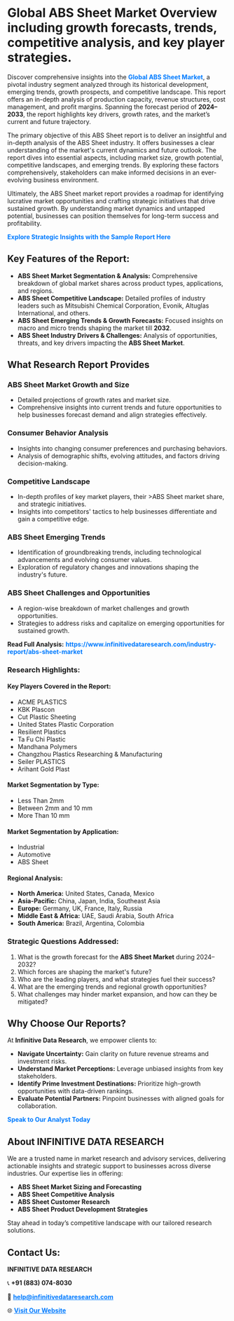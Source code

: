 <h1>Global ABS Sheet Market Overview including growth forecasts, trends, competitive analysis, and key player strategies.</h1>
<p>
Discover comprehensive insights into the 
<a href="https://www.infinitivedataresearch.com/industry-report/abs-sheet-market" rel="dofollow" style="color: #007BFF; text-decoration: none;"><strong>Global ABS Sheet Market</strong></a>, a pivotal industry segment analyzed through its historical development, emerging trends, growth prospects, and competitive landscape. This report offers an in-depth analysis of production capacity, revenue structures, cost management, and profit margins. Spanning the forecast period of <strong>2024–2033</strong>, the report highlights key drivers, growth rates, and the market’s current and future trajectory.
</p>
<p>
The primary objective of this ABS Sheet report is to deliver an insightful and in-depth analysis of the ABS Sheet industry. It offers businesses a clear understanding of the market's current dynamics and future outlook. The report dives into essential aspects, including market size, growth potential, competitive landscapes, and emerging trends. By exploring these factors comprehensively, stakeholders can make informed decisions in an ever-evolving business environment.
</p>
<p>
Ultimately, the ABS Sheet market report provides a roadmap for identifying lucrative market opportunities and crafting strategic initiatives that drive sustained growth. By understanding market dynamics and untapped potential, businesses can position themselves for long-term success and profitability.
</p>
<p>
<a href="https://www.infinitivedataresearch.com/request-sample/reportId=110240" style="color: #007BFF; text-decoration: none;"><strong>Explore Strategic Insights with the Sample Report Here</strong></a>
</p>

<h2>Key Features of the Report:</h2>
<ul>
<li><strong>ABS Sheet Market Segmentation & Analysis:</strong> Comprehensive breakdown of global market shares across product types, applications, and regions.</li>
<li><strong>ABS Sheet Competitive Landscape:</strong> Detailed profiles of industry leaders such as Mitsubishi Chemical Corporation, Evonik, Altuglas International, and others.</li>
<li><strong>ABS Sheet Emerging Trends & Growth Forecasts:</strong> Focused insights on macro and micro trends shaping the market till <strong>2032</strong>.</li>
<li><strong>ABS Sheet Industry Drivers & Challenges:</strong> Analysis of opportunities, threats, and key drivers impacting the <strong>ABS Sheet Market</strong>.</li>
</ul>

<h2>What Research Report Provides</h2>
<h3>ABS Sheet Market Growth and Size</h3>
<ul>
<li>Detailed projections of growth rates and market size.</li>
<li>Comprehensive insights into current trends and future opportunities to help businesses forecast demand and align strategies effectively.</li>
</ul>

<h3>Consumer Behavior Analysis</h3>
<ul>
<li>Insights into changing consumer preferences and purchasing behaviors.</li>
<li>Analysis of demographic shifts, evolving attitudes, and factors driving decision-making.</li>
</ul>

<h3>Competitive Landscape</h3>
<ul>
<li>In-depth profiles of key market players, their >ABS Sheet market share, and strategic initiatives.</li>
<li>Insights into competitors' tactics to help businesses differentiate and gain a competitive edge.</li>
</ul>

<h3>ABS Sheet Emerging Trends</h3>
<ul>
<li>Identification of groundbreaking trends, including technological advancements and evolving consumer values.</li>
<li>Exploration of regulatory changes and innovations shaping the industry's future.</li>
</ul>

<h3>ABS Sheet Challenges and Opportunities</h3>
<ul>
<li>A region-wise breakdown of market challenges and growth opportunities.</li>
<li>Strategies to address risks and capitalize on emerging opportunities for sustained growth.</li>
</ul>
<p><strong>Read Full Analysis:</strong> <a href="https://www.infinitivedataresearch.com/industry-report/abs-sheet-market" rel="dofollow" style="color: #007BFF; text-decoration: none;"><strong>https://www.infinitivedataresearch.com/industry-report/abs-sheet-market</strong></a></p>
<h3>Research Highlights:</h3>
<h4>Key Players Covered in the Report:</h4>
<ul><li>ACME PLASTICS</li><li>KBK Plascon</li><li>Cut Plastic Sheeting</li><li>United States Plastic Corporation</li><li>Resilient Plastics</li><li>Ta Fu Chi Plastic</li><li>Mandhana Polymers</li><li>Changzhou Plastics Researching &amp; Manufacturing</li><li>Seiler PLASTICS</li><li>Arihant Gold Plast</li></ul>
<h4>Market Segmentation by Type:</h4>
<ul><li>Less Than 2mm</li><li>Between 2mm and 10 mm</li><li>More Than 10 mm</li></ul>
<h4>Market Segmentation by Application:</h4>
<ul><li>Industrial</li><li>Automotive</li><li>ABS Sheet</li></ul>

<h4>Regional Analysis:</h4>
<ul>
<li><strong>North America:</strong> United States, Canada, Mexico</li>
<li><strong>Asia-Pacific:</strong> China, Japan, India, Southeast Asia</li>
<li><strong>Europe:</strong> Germany, UK, France, Italy, Russia</li>
<li><strong>Middle East & Africa:</strong> UAE, Saudi Arabia, South Africa</li>
<li><strong>South America:</strong> Brazil, Argentina, Colombia</li>
</ul>

<h3>Strategic Questions Addressed:</h3>
<ol>
<li>What is the growth forecast for the <strong>ABS Sheet Market</strong> during 2024–2032?</li>
<li>Which forces are shaping the market's future?</li>
<li>Who are the leading players, and what strategies fuel their success?</li>
<li>What are the emerging trends and regional growth opportunities?</li>
<li>What challenges may hinder market expansion, and how can they be mitigated?</li>
</ol>

<h2>Why Choose Our Reports?</h2>
<p>At <strong>Infinitive Data Research</strong>, we empower clients to:</p>
<ul>
<li><strong>Navigate Uncertainty:</strong> Gain clarity on future revenue streams and investment risks.</li>
<li><strong>Understand Market Perceptions:</strong> Leverage unbiased insights from key stakeholders.</li>
<li><strong>Identify Prime Investment Destinations:</strong> Prioritize high-growth opportunities with data-driven rankings.</li>
<li><strong>Evaluate Potential Partners:</strong> Pinpoint businesses with aligned goals for collaboration.</li>
</ul>
<p><a href="https://www.infinitivedataresearch.com/industry-report/abs-sheet-market" rel="dofollow" style="color: #007BFF; text-decoration: none;"><strong>Speak to Our Analyst Today</strong></a></p>

<h2>About INFINITIVE DATA RESEARCH</h2>
<p>We are a trusted name in market research and advisory services, delivering actionable insights and strategic support to businesses across diverse industries. Our expertise lies in offering:</p>
<ul>
<li><strong>ABS Sheet Market Sizing and Forecasting</strong></li>
<li><strong>ABS Sheet Competitive Analysis</strong></li>
<li><strong>ABS Sheet Customer Research</strong></li>
<li><strong>ABS Sheet Product Development Strategies</strong></li>
</ul>
<p>Stay ahead in today’s competitive landscape with our tailored research solutions.</p>

<h2>Contact Us:</h2>
<p><strong>INFINITIVE DATA RESEARCH</strong></p>
<p>📞 <strong>+91 (883) 074-8030</strong></p>
<p>📧 <strong><a href="mailto:help@infinitivedataresearch.com" style="color: #007BFF;">help@infinitivedataresearch.com</a></strong></p>
<p>🌐 <strong><a href="https://www.infinitivedataresearch.com" rel="dofollow" style="color: #007BFF;">Visit Our Website</a></strong></p>